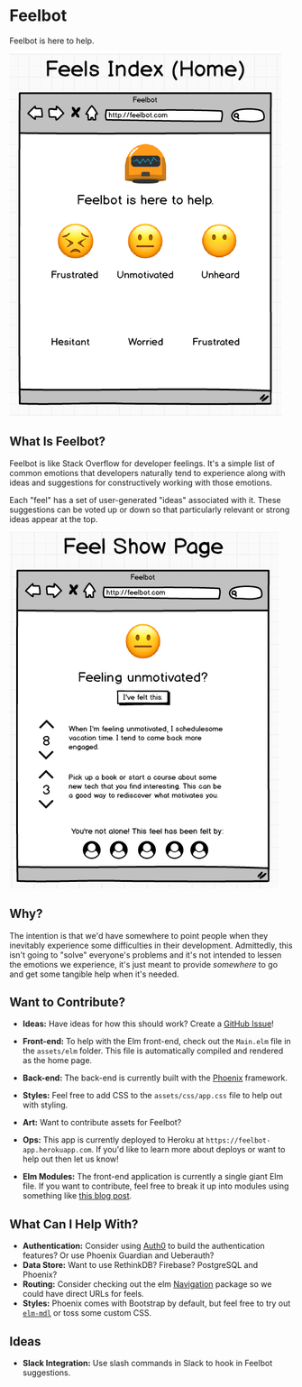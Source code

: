# Feelbot

Feelbot is here to help.

![Feels Index Page](https://github.com/ElmOrlando/Feelbot/blob/master/assets/static/images/feels-index-page.png?raw=true)

## What Is Feelbot?

Feelbot is like Stack Overflow for developer feelings. It's a simple list of
common emotions that developers naturally tend to experience along with ideas
and suggestions for constructively working with those emotions.

Each "feel" has a set of user-generated "ideas" associated with it. These
suggestions can be voted up or down so that particularly relevant or strong
ideas appear at the top.

![Feels Show Page](https://github.com/ElmOrlando/Feelbot/blob/master/assets/static/images/feels-show-page.png?raw=true)

## Why?

The intention is that we'd have somewhere to point people when they inevitably
experience some difficulties in their development. Admittedly, this isn't going
to "solve" everyone's problems and it's not intended to lessen the emotions we
experience, it's just meant to provide _somewhere_ to go and get some tangible
help when it's needed.

## Want to Contribute?

- **Ideas:** Have ideas for how this should work? Create a
  [GitHub Issue](https://github.com/ElmOrlando/Feelbot/issues)!
- **Front-end:** To help with the Elm front-end, check out the `Main.elm` file
  in the `assets/elm` folder. This file is automatically compiled and rendered
  as the home page.

- **Back-end:** The back-end is currently built with the
  [Phoenix](http://www.phoenixframework.org/) framework.
- **Styles:** Feel free to add CSS to the `assets/css/app.css` file to help out
  with styling.
- **Art:** Want to contribute assets for Feelbot?
- **Ops:** This app is currently deployed to Heroku at
  `https://feelbot-app.herokuapp.com`. If you'd like to learn more about
  deploys or want to help out then let us know!
- **Elm Modules:** The front-end application is currently a single giant Elm
  file. If you want to contribute, feel free to break it up into modules using
  something like [this blog post](http://blog.jenkster.com/2016/04/how-i-structure-elm-apps.html).

## What Can I Help With?

- **Authentication:** Consider using
  [Auth0](https://auth0.com/blog/creating-your-first-elm-app-part-1/) to build
  the authentication features? Or use Phoenix Guardian and Ueberauth?
- **Data Store:** Want to use RethinkDB? Firebase? PostgreSQL and Phoenix?
- **Routing:** Consider checking out the elm
  [Navigation](https://github.com/elm-lang/navigation) package so we could have
  direct URLs for feels.
- **Styles:** Phoenix comes with Bootstrap by default, but feel free to try out
  [`elm-mdl`](https://github.com/debois/elm-mdl) or toss some custom CSS.

## Ideas

- **Slack Integration:** Use slash commands in Slack to hook in Feelbot
  suggestions.
